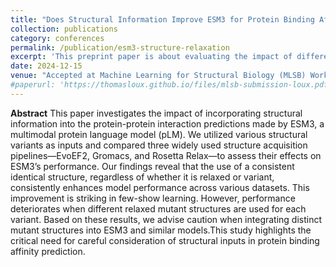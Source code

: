 ```yaml
---
title: "Does Structural Information Improve ESM3 for Protein Binding Affinity Prediction?"
collection: publications
category: conferences
permalink: /publication/esm3-structure-relaxation
excerpt: 'This preprint paper is about evaluating the impact of different relaxation strategies on variant structures for mutational binding affinity prediction, using ESM3 as an multimodal encoder.'
date: 2024-12-15
venue: "Accepted at Machine Learning for Structural Biology (MLSB) Workshop, NeurIPS"
#paperurl: 'https://thomasloux.github.io/files/mlsb-submission-loux.pdf'
---
```


**Abstract** This paper investigates the impact of incorporating structural information into the protein-protein interaction predictions made by ESM3, a multimodal protein language model (pLM). We utilized various structural variants as inputs and compared three widely used structure acquisition pipelines—EvoEF2, Gromacs, and Rosetta Relax—to assess their effects on ESM3’s performance. Our findings reveal that the use of a consistent identical structure, regardless of whether it is relaxed or variant, consistently enhances model performance across various datasets. This improvement is striking in few-show learning. However, performance deteriorates when different relaxed mutant structures are used for each variant. Based on these results, we advise caution when integrating distinct mutant structures into ESM3 and similar models.This study highlights the critical need for careful consideration of structural inputs in protein binding affinity prediction.